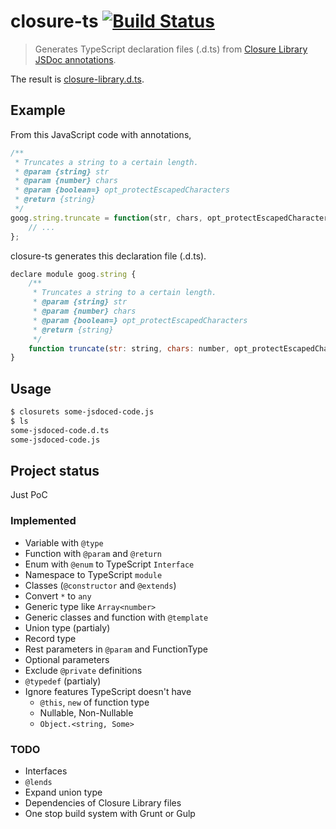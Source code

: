 closure-ts [![Build Status](https://travis-ci.org/teppeis/closure-ts.svg?branch=master)](https://travis-ci.org/teppeis/closure-ts)
====

> Generates TypeScript declaration files (.d.ts) from [Closure Library JSDoc annotations](https://developers.google.com/closure/compiler/docs/js-for-compiler).

The result is [closure-library.d.ts](https://github.com/teppeis/closure-library.d.ts "teppeis/closure-library.d.ts").

## Example

From this JavaScript code with annotations,
```javascript
/**
 * Truncates a string to a certain length.
 * @param {string} str
 * @param {number} chars
 * @param {boolean=} opt_protectEscapedCharacters
 * @return {string}
 */
goog.string.truncate = function(str, chars, opt_protectEscapedCharacters) {
    // ...
};
```
closure-ts generates this declaration file (.d.ts).
```javascript
declare module goog.string {
    /**
     * Truncates a string to a certain length.
     * @param {string} str
     * @param {number} chars
     * @param {boolean=} opt_protectEscapedCharacters
     * @return {string}
     */
    function truncate(str: string, chars: number, opt_protectEscapedCharacters?: boolean): string;
}
```

## Usage

```bash
$ closurets some-jsdoced-code.js
$ ls
some-jsdoced-code.d.ts
some-jsdoced-code.js
```

## Project status

Just PoC

### Implemented

* Variable with `@type`
* Function with `@param` and `@return`
* Enum with `@enum` to TypeScript `Interface`
* Namespace to TypeScript `module`
* Classes (`@constructor` and `@extends`)
* Convert `*` to `any`
* Generic type like `Array<number>`
* Generic classes and function with `@template`
* Union type (partialy)
* Record type
* Rest parameters in `@param` and FunctionType
* Optional parameters
* Exclude `@private` definitions
* `@typedef` (partialy)
* Ignore features TypeScript doesn't have
    * `@this`, `new` of function type
    * Nullable, Non-Nullable
    * `Object.<string, Some>`

### TODO

* Interfaces
* `@lends`
* Expand union type
* Dependencies of Closure Library files
* One stop build system with Grunt or Gulp
